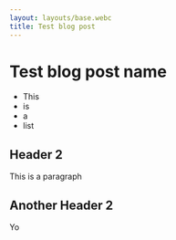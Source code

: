 ```yaml
---
layout: layouts/base.webc
title: Test blog post
---
```


<div class='gnd-bloc'>

# Test blog post name

- This
- is
- a
- list

</div>

<div class='gnd-bloc'>

## Header 2

This is a paragraph

</div>

<div class='gnd-bloc'>

## Another Header 2

Yo

</div>
